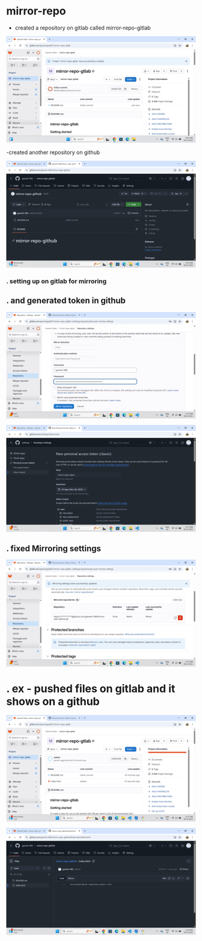 # mirror-repo

- created a repository on gitlab called mirror-repo-gitlab



![](./img/Screenshot%202025-10-29%20105213.png)

-created another repository on github

![](./img/Screenshot%202025-10-29%20110600.png)


### . setting up on gitlab for mirroring

## . and generated token in github 

![](./img/Screenshot%202025-10-29%20111429.png)

![](./img/Screenshot%202025-10-29%20111356.png)


## . fixed Mirroring settings

![](./img/Screenshot%202025-10-29%20111448.png)


# . ex - pushed files on gitlab and it shows on a github 





![](./img/Screenshot%202025-10-29%20112749.png)

![](./img/Screenshot%202025-10-29%20112823.png)